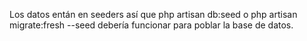 Los datos entán en seeders así que php artisan db:seed o php artisan migrate:fresh --seed debería funcionar para poblar la base de datos.
